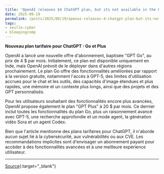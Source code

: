 ```yaml
---
title: 'OpenAI releases $4 ChatGPT plan, but its not available in the US for now'
date: 2025-08-19
permalink: /posts/2025/08/19/openai-releases-4-chatgpt-plan-but-its-not-available-in-the-us-for-now/
tags:
- veille-cyber
- bleepingcomp
---
```

**Nouveau plan tarifaire pour ChatGPT : Go et Plus**

OpenAI a lancé une nouvelle offre d'abonnement, baptisée "GPT Go", au prix de 4 $ par mois. Initialement, ce plan est disponible uniquement en Inde, mais OpenAI prévoit de le déployer dans d'autres régions prochainement. Le plan Go offre des fonctionnalités améliorées par rapport à la version gratuite, notamment l'accès à GPT-5, des limites d'utilisation accrues pour le chat et les outils, des capacités d'image étendues et plus rapides, une mémoire et un contexte plus longs, ainsi que des projets et des GPT personnalisés.

Pour les utilisateurs souhaitant des fonctionnalités encore plus avancées, OpenAI propose également le plan "GPT Plus" à 20 $ par mois. Ce dernier inclut toutes les fonctionnalités du plan Go, plus un raisonnement avancé avec GPT-5, une recherche approfondie et un mode agent, la génération vidéo Sora et un agent Codex.

Bien que l'article mentionne des plans tarifaires pour ChatGPT, il n'aborde aucun sujet lié à la cybersécurité, aux vulnérabilités ou aux CVE. Les recommandations implicites sont d'envisager un abonnement payant pour accéder à des fonctionnalités avancées et à une meilleure expérience utilisateur.

---
[Source](https://www.bleepingcomputer.com/news/artificial-intelligence/openai-releases-4-chatgpt-plan-but-its-not-available-in-the-us-for-now/){:target="_blank"}
